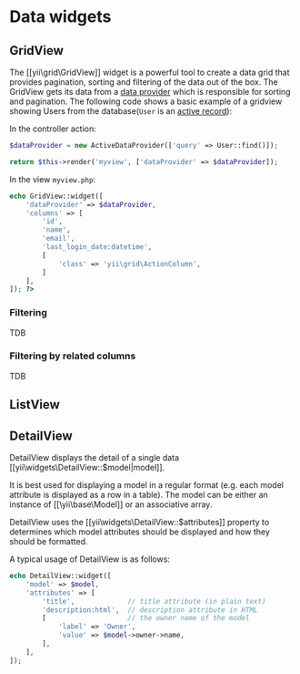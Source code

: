 Data widgets
============

GridView
--------

The [[yii\grid\GridView]] widget is a powerful tool to create a data grid that provides pagination, sorting
and filtering of the data out of the box.
The GridView gets its data from a [data provider](data-providers.md) which is responsible for sorting and
pagination.
The following code shows a basic example of a gridview showing Users from the database(`User` is an [active record](active-record.md)):

In the controller action:

```php
$dataProvider = new ActiveDataProvider(['query' => User::find()]);

return $this->render('myview', ['dataProvider' => $dataProvider]);
```

In the view `myview.php`:

```php
echo GridView::widget([
    'dataProvider' => $dataProvider,
    'columns' => [
        'id',
        'name',
        'email',
        'last_login_date:datetime',
        [
            'class' => 'yii\grid\ActionColumn',
        ]
    ],
]); ?>
```

### Filtering

TDB

### Filtering by related columns

TDB

ListView
--------



DetailView
----------

DetailView displays the detail of a single data [[yii\widgets\DetailView::$model|model]].
 
It is best used for displaying a model in a regular format (e.g. each model attribute is displayed as a row in a table).
The model can be either an instance of [[\yii\base\Model]] or an associative array.
 
DetailView uses the [[yii\widgets\DetailView::$attributes]] property to determines which model attributes should be displayed and how they
should be formatted.
 
A typical usage of DetailView is as follows:
 
```php
echo DetailView::widget([
    'model' => $model,
    'attributes' => [
        'title',             // title attribute (in plain text)
        'description:html',  // description attribute in HTML
        [                    // the owner name of the model
            'label' => 'Owner',
            'value' => $model->owner->name,
        ],
    ],
]);
```
